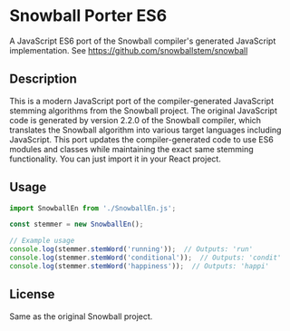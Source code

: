 # Snowball Porter ES6

A JavaScript ES6 port of the Snowball compiler's generated JavaScript implementation. See https://github.com/snowballstem/snowball

## Description

This is a modern JavaScript port of the compiler-generated JavaScript stemming algorithms from the Snowball project. The original JavaScript code is generated by version 2.2.0 of the Snowball compiler, which translates the Snowball algorithm into various target languages including JavaScript. This port updates the compiler-generated code to use ES6 modules and classes while maintaining the exact same stemming functionality. You can just import it in your React project.

## Usage

```javascript
import SnowballEn from './SnowballEn.js';

const stemmer = new SnowballEn();

// Example usage
console.log(stemmer.stemWord('running'));  // Outputs: 'run'
console.log(stemmer.stemWord('conditional'));  // Outputs: 'condit'
console.log(stemmer.stemWord('happiness'));  // Outputs: 'happi'
```

## License

Same as the original Snowball project.
